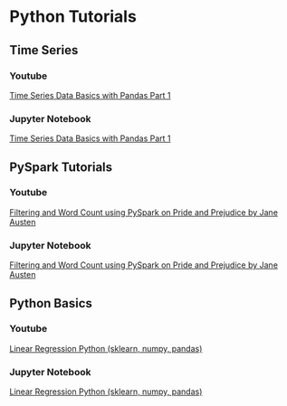 # Python Tutorials

## Time Series

### Youtube
[Time Series Data Basics with Pandas Part 1](https://www.youtube.com/watch?v=OwnaUVt6VVE "Time Series Data Basics with Pandas part 1")

### Jupyter Notebook
[Time Series Data Basics with Pandas Part 1](https://github.com/mGalarnyk/Python_Tutorials/blob/master/Time_Series/Part1_Time_Series_Data_BasicPlotting.ipynb "Time Series Data Basics with Pandas Part 1")

## PySpark Tutorials 

### Youtube
[Filtering and Word Count using PySpark on Pride and Prejudice by Jane Austen](https://www.youtube.com/watch?v=jg7Z8ctKpEs "Filtering and Word Count using PySpark on Pride and Prejudice")

### Jupyter Notebook
[Filtering and Word Count using PySpark on Pride and Prejudice by Jane Austen](https://github.com/mGalarnyk/Python_for_Finance_GUI_Regression_Etc/blob/master/PySpark_Basics/PySpark_Part1_Word_Count_Removing_Punctuation_Pride_Prejudice.ipynb "Filtering and Word Count using PySpark on Pride and Prejudice by Jane Austen")

## Python Basics 

### Youtube
[Linear Regression Python (sklearn, numpy, pandas)](https://www.youtube.com/watch?v=dSYJVbj4Eew "Linear Regression Python (sklearn, numpy, pandas)")

### Jupyter Notebook
[Linear Regression Python (sklearn, numpy, pandas)](https://github.com/mGalarnyk/Python_Tutorials/blob/master/Python_Basics/Linear_Regression_Python.ipynb "Linear Regression Python (sklearn, numpy, pandas)")
